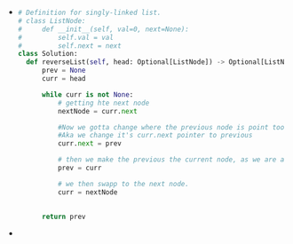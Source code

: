 - ```python
  # Definition for singly-linked list.
  # class ListNode:
  #     def __init__(self, val=0, next=None):
  #         self.val = val
  #         self.next = next
  class Solution:
    def reverseList(self, head: Optional[ListNode]) -> Optional[ListNode]:
        prev = None
        curr = head
  
        while curr is not None:
            # getting hte next node 
            nextNode = curr.next
  
            #Now we gotta change where the previous node is point too aka reverse it.
            #Aka we change it's curr.next pointer to previous
            curr.next = prev
  
            # then we make the previous the current node, as we are about to swap to the next node
            prev = curr
  
            # we then swapp to the next node.
            curr = nextNode
  
        
        return prev 
  ```
-